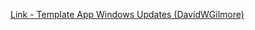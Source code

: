 [Link - Template App Windows Updates (DavidWGilmore)](https://github.com/DavidWGilmore/zabbix/tree/master/templates/Windows-Updates)
